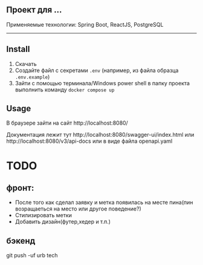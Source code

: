 ﻿Проект для ...
---
Применяемые технологии: Spring Boot, ReactJS, PostgreSQL
***

## Install

1. Скачать
2. Создайте файл с секретами `.env` (например, из файла образца `.env.example`)
3. Зайти с помощью терминала/Windows power shell в папку проекта выполнить команду `docker compose up`

## Usage

В браузере зайти на сайт
http://localhost:8080/
 
Документация лежит тут http://localhost:8080/swagger-ui/index.html
или http://localhost:8080/v3/api-docs
или в виде файла openapi.yaml
# TODO
 
## фронт:
- После того как сделал заявку и метка появилась на месте пина(пин возращаеться на место или другое поведение?)
- Стилизировать метки 
- Добавить дизайн(футер,хедер и т.п.)
## бэкенд
 
 
git push -uf urb tech

